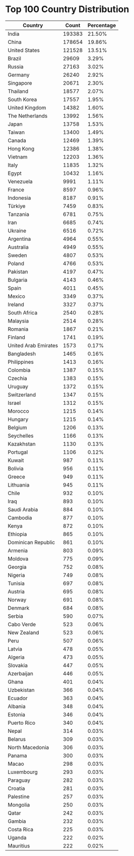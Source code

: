 # Top 100 Country Distribution
| Country | Count | Percentage |
|----|----|----|
| India | 193383 | 21.50% |
| China | 178654 | 19.86% |
| United States | 121528 | 13.51% |
| Brazil | 29609 | 3.29% |
| Russia | 27163 | 3.02% |
| Germany | 26240 | 2.92% |
| Singapore | 20671 | 2.30% |
| Thailand | 18577 | 2.07% |
| South Korea | 17557 | 1.95% |
| United Kingdom | 14382 | 1.60% |
| The Netherlands | 13992 | 1.56% |
| Japan | 13758 | 1.53% |
| Taiwan | 13400 | 1.49% |
| Canada | 12469 | 1.39% |
| Hong Kong | 12386 | 1.38% |
| Vietnam | 12203 | 1.36% |
| Italy | 11835 | 1.32% |
| Egypt | 10432 | 1.16% |
| Venezuela | 9991 | 1.11% |
| France | 8597 | 0.96% |
| Indonesia | 8187 | 0.91% |
| Türkiye | 7459 | 0.83% |
| Tanzania | 6781 | 0.75% |
| Iran | 6685 | 0.74% |
| Ukraine | 6516 | 0.72% |
| Argentina | 4964 | 0.55% |
| Australia | 4949 | 0.55% |
| Sweden | 4807 | 0.53% |
| Poland | 4766 | 0.53% |
| Pakistan | 4197 | 0.47% |
| Bulgaria | 4143 | 0.46% |
| Spain | 4011 | 0.45% |
| Mexico | 3349 | 0.37% |
| Ireland | 3327 | 0.37% |
| South Africa | 2540 | 0.28% |
| Malaysia | 2514 | 0.28% |
| Romania | 1867 | 0.21% |
| Finland | 1741 | 0.19% |
| United Arab Emirates | 1573 | 0.17% |
| Bangladesh | 1465 | 0.16% |
| Philippines | 1413 | 0.16% |
| Colombia | 1387 | 0.15% |
| Czechia | 1383 | 0.15% |
| Uruguay | 1372 | 0.15% |
| Switzerland | 1347 | 0.15% |
| Israel | 1312 | 0.15% |
| Morocco | 1215 | 0.14% |
| Hungary | 1215 | 0.14% |
| Belgium | 1206 | 0.13% |
| Seychelles | 1166 | 0.13% |
| Kazakhstan | 1130 | 0.13% |
| Portugal | 1106 | 0.12% |
| Kuwait | 987 | 0.11% |
| Bolivia | 956 | 0.11% |
| Greece | 949 | 0.11% |
| Lithuania | 945 | 0.11% |
| Chile | 932 | 0.10% |
| Iraq | 893 | 0.10% |
| Saudi Arabia | 884 | 0.10% |
| Cambodia | 877 | 0.10% |
| Kenya | 872 | 0.10% |
| Ethiopia | 865 | 0.10% |
| Dominican Republic | 861 | 0.10% |
| Armenia | 803 | 0.09% |
| Moldova | 775 | 0.09% |
| Georgia | 752 | 0.08% |
| Nigeria | 749 | 0.08% |
| Tunisia | 697 | 0.08% |
| Austria | 695 | 0.08% |
| Norway | 691 | 0.08% |
| Denmark | 684 | 0.08% |
| Serbia | 590 | 0.07% |
| Cabo Verde | 523 | 0.06% |
| New Zealand | 523 | 0.06% |
| Peru | 507 | 0.06% |
| Latvia | 478 | 0.05% |
| Algeria | 473 | 0.05% |
| Slovakia | 447 | 0.05% |
| Azerbaijan | 446 | 0.05% |
| Ghana | 401 | 0.04% |
| Uzbekistan | 366 | 0.04% |
| Ecuador | 363 | 0.04% |
| Albania | 348 | 0.04% |
| Estonia | 346 | 0.04% |
| Puerto Rico | 340 | 0.04% |
| Nepal | 314 | 0.03% |
| Belarus | 309 | 0.03% |
| North Macedonia | 306 | 0.03% |
| Panama | 300 | 0.03% |
| Macao | 298 | 0.03% |
| Luxembourg | 293 | 0.03% |
| Paraguay | 282 | 0.03% |
| Croatia | 281 | 0.03% |
| Palestine | 257 | 0.03% |
| Mongolia | 250 | 0.03% |
| Qatar | 242 | 0.03% |
| Gambia | 232 | 0.03% |
| Costa Rica | 225 | 0.03% |
| Uganda | 222 | 0.02% |
| Mauritius | 222 | 0.02% |
